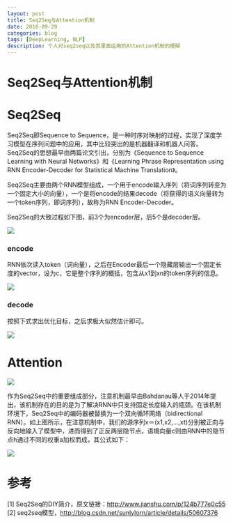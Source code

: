 ```yaml
--- 
layout: post 
title: Seq2Seq与Attention机制
date: 2016-09-29 
categories: blog 
tags: [DeepLearning, NLP] 
description: 个人对seq2seq以及其里面运用的Attention机制的理解
--- 
```


# Seq2Seq与Attention机制

# Seq2Seq

Seq2Seq即Sequence to Sequence，是一种时序对映射的过程，实现了深度学习模型在序列问题中的应用，其中比较突出的是机器翻译和机器人问答。Seq2Seq的思想最早由两篇论文引出，分别为《Sequence to Sequence Learning with Neural Networks》和《Learning Phrase Representation using RNN Encoder-Decoder for Statistical Machine Translation》。

Seq2Seq主要由两个RNN模型组成，一个用于encode输入序列（将词序列转变为一个固定大小的向量），一个是将encode的结果decode（将获得的语义向量转为一个token序列，即词序列），故称为RNN Encoder-Decoder。

Seq2Seq的大致过程如下图，前3个为encoder层，后5个是decoder层。

![](http://odjt9j2ec.bkt.clouddn.com/seq-to-seqseq2seq1.png)

### encode

RNN依次读入token（词向量），之后在Encoder最后一个隐藏层输出一个固定长度的vector，设为c，它是整个序列的概括，包含从x1到xn的token序列的信息。

![](http://odjt9j2ec.bkt.clouddn.com/seq-to-seqseq2seq2.png)

### decode

按照下式求出优化目标，之后求极大似然估计即可。

![](http://odjt9j2ec.bkt.clouddn.com/seq-to-seqseq2seq3.png)


# Attention

![](http://odjt9j2ec.bkt.clouddn.com/seq-to-seqseq2seq4.png)

作为Seq2Seq中的重要组成部分，注意机制最早由Bahdanau等人于2014年提出，该机制存在的目的是为了解决RNN中只支持固定长度输入的瓶颈。在该机制环境下，Seq2Seq中的编码器被替换为一个双向循环网络（bidirectional RNN）。如上图所示，在注意机制中，我们的源序列x＝(x1,x2,…,xt)分别被正向与反向地输入了模型中，进而得到了正反两层隐节点，语境向量c则由RNN中的隐节点h通过不同的权重a加权而成，其公式如下：

![](http://odjt9j2ec.bkt.clouddn.com/seq-to-seqseq2seq5.png)


# 参考


[1] Seq2Seq的DIY简介，原文链接：http://www.jianshu.com/p/124b777e0c55
[2] seq2seq模型，http://blog.csdn.net/sunlylorn/article/details/50607376
